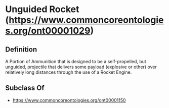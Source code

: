 # Unguided Rocket (https://www.commoncoreontologies.org/ont00001029)

## Definition
A Portion of Ammunition that is designed to be a self-propelled, but unguided, projectile that delivers some payload (explosive or other) over relatively long distances through the use of a Rocket Engine.

## Subclass Of
- https://www.commoncoreontologies.org/ont00001150

